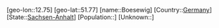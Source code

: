 ﻿---
location: [51.77,12.75]
type: City
tags:
- geo/City


SpocWebEntityId: 29442
isDeleted: false
confidential: public

---
[geo-lon::12.75]
[geo-lat::51.77]
[name::Boesewig]
[Country::[Germany](geo/Continent/Europe/Germany.md)]
[State::[Sachsen-Anhalt](geo/Continent/Europe/Germany/Sachsen-Anhalt.md)]
[Population::]
[Unknown::]

